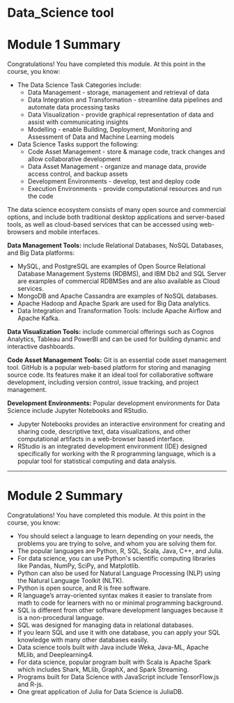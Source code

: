# Data_Science tool
# Module 1 Summary
Congratulations! You have completed this module. At this point in the course, you know:

* The Data Science Task Categories include:
  * Data Management -  storage, management and retrieval of data
  * Data Integration and Transformation - streamline data pipelines and automate data processing tasks
  * Data Visualization - provide graphical representation of data and assist with communicating insights
  * Modelling - enable Building, Deployment, Monitoring and Assessment of Data and Machine Learning models
* Data Science Tasks support the following:
  * Code Asset Management - store & manage code, track changes and allow collaborative development
  * Data Asset Management - organize and manage data, provide access control, and backup assets
  * Development Environments - develop, test and deploy code
  * Execution Environments - provide computational resources and run the code

The data science ecosystem consists of many open source and commercial options, and include both traditional desktop applications and server-based tools, as well as cloud-based services that can be accessed using web-browsers and mobile interfaces.

**Data Management Tools:** include Relational Databases, NoSQL Databases, and Big Data platforms:
* MySQL, and PostgreSQL are examples of Open Source Relational Database Management Systems (RDBMS), and IBM Db2 and SQL Server are examples of commercial RDBMSes and are also available as Cloud services.
* MongoDB and Apache Cassandra are examples of NoSQL databases.
* Apache Hadoop and Apache Spark are used for Big Data analytics. 
* Data Integration and Transformation Tools: include Apache Airflow and Apache Kafka. 

**Data Visualization Tools:**  include commercial offerings  such as Cognos Analytics, Tableau and PowerBI  and can be used for building dynamic and interactive dashboards.  

**Code Asset Management Tools:** Git is an essential code asset management tool. GitHub is a popular web-based platform for storing and managing source code. Its features make it an ideal tool for collaborative software development, including version control, issue tracking, and project management. 

**Development Environments:** Popular development environments for Data Science include Jupyter Notebooks and RStudio. 
* Jupyter Notebooks provides an interactive environment for creating and sharing code, descriptive text, data visualizations, and other computational artifacts in a web-browser based interface.  
* RStudio is an integrated development environment (IDE) designed specifically for working with the R programming language, which is a popular tool for statistical computing and data analysis.
  
***

# Module 2 Summary
Congratulations! You have completed this module. At this point in the course, you know:
* You should select a language to learn depending on your needs, the problems you are trying to solve, and whom you are solving them for.
* The popular languages are Python, R, SQL, Scala, Java, C++, and Julia.
* For data science, you can use Python's scientific computing libraries like Pandas, NumPy, SciPy, and Matplotlib. 
* Python can also be used for Natural Language Processing (NLP) using the Natural Language Toolkit (NLTK). 
* Python is open source, and R is free software. 
* R language’s array-oriented syntax makes it easier to translate from math to code for learners with no or minimal programming background.
* SQL is different from other software development languages because it is a non-procedural language.
* SQL was designed for managing data in relational databases. 
* If you learn SQL and use it with one database, you can apply your SQL knowledge with many other databases easily.
* Data science tools built with Java include Weka, Java-ML, Apache MLlib, and Deeplearning4.
* For data science, popular program built with Scala is Apache Spark which includes Shark, MLlib, GraphX, and Spark Streaming.
* Programs built for Data Science with JavaScript include TensorFlow.js and R-js.
* One great application of Julia for Data Science is JuliaDB.
